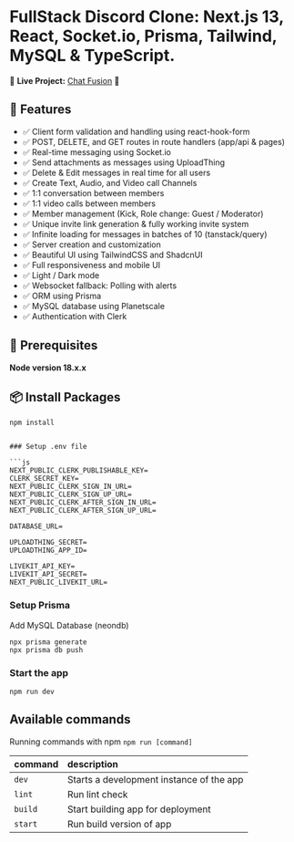 # FullStack Discord Clone: Next.js 13, React, Socket.io, Prisma, Tailwind, MySQL & TypeScript.

🚀 **Live Project:** [Chat Fusion](https://chat-fusion-production.up.railway.app/) 🔗

## 🌟 Features

- ✅ Client form validation and handling using react-hook-form
- ✅ POST, DELETE, and GET routes in route handlers (app/api & pages)
- ✅ Real-time messaging using Socket.io
- ✅ Send attachments as messages using UploadThing
- ✅ Delete & Edit messages in real time for all users
- ✅ Create Text, Audio, and Video call Channels
- ✅ 1:1 conversation between members
- ✅ 1:1 video calls between members
- ✅ Member management (Kick, Role change: Guest / Moderator)
- ✅ Unique invite link generation & fully working invite system
- ✅ Infinite loading for messages in batches of 10 (tanstack/query)
- ✅ Server creation and customization
- ✅ Beautiful UI using TailwindCSS and ShadcnUI
- ✅ Full responsiveness and mobile UI
- ✅ Light / Dark mode
- ✅ Websocket fallback: Polling with alerts
- ✅ ORM using Prisma
- ✅ MySQL database using Planetscale
- ✅ Authentication with Clerk


## 📌 Prerequisites

**Node version 18.x.x**


## 📦 Install Packages

```shell
npm install


### Setup .env file

```js
NEXT_PUBLIC_CLERK_PUBLISHABLE_KEY=
CLERK_SECRET_KEY=
NEXT_PUBLIC_CLERK_SIGN_IN_URL=
NEXT_PUBLIC_CLERK_SIGN_UP_URL=
NEXT_PUBLIC_CLERK_AFTER_SIGN_IN_URL=
NEXT_PUBLIC_CLERK_AFTER_SIGN_UP_URL=

DATABASE_URL=

UPLOADTHING_SECRET=
UPLOADTHING_APP_ID=

LIVEKIT_API_KEY=
LIVEKIT_API_SECRET=
NEXT_PUBLIC_LIVEKIT_URL=
```

### Setup Prisma

Add MySQL Database (neondb)

```shell
npx prisma generate
npx prisma db push
```

### Start the app

```shell
npm run dev
```

## Available commands

Running commands with npm `npm run [command]`

| command | description                              |
| :------ | :--------------------------------------- |
| `dev`   | Starts a development instance of the app |
| `lint`  | Run lint check                           |
| `build` | Start building app for deployment        |
| `start` | Run build version of app                 |
